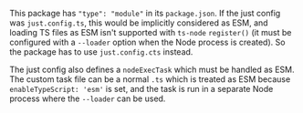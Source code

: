 This package has `"type": "module"` in its `package.json`. If the just config was `just.config.ts`, this would be implicitly considered as ESM, and loading TS files as ESM isn't supported with `ts-node` `register()` (it must be configured with a `--loader` option when the Node process is created). So the package has to use `just.config.cts` instead.

The just config also defines a `nodeExecTask` which must be handled as ESM. The custom task file can be a normal `.ts` which is treated as ESM because `enableTypeScript: 'esm'` is set, and the task is run in a separate Node process where the `--loader` can be used.
